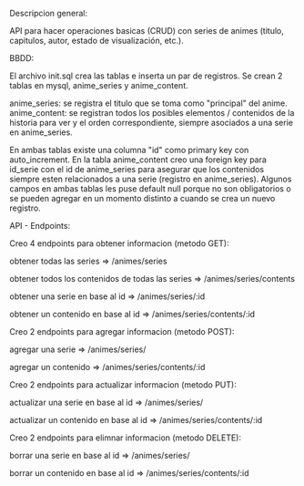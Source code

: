 Descripcion general: 

API para hacer operaciones basicas (CRUD) con series de animes (titulo, capitulos, autor, estado de visualización, etc.).

BBDD:

El archivo init.sql crea las tablas e inserta un par de registros.
Se crean 2 tablas en mysql, anime_series y anime_content.

anime_series: se registra el titulo que se toma como "principal" del anime.
anime_content: se registran todos los posibles elementos / contenidos de la historia para ver y el orden correspondiente, siempre asociados a una serie en anime_series.

En ambas tablas existe una columna "id" como primary key con auto_increment. En la tabla anime_content creo una foreign key para id_serie con el id de anime_series para asegurar que los contenidos siempre esten relacionados a una serie (registro en anime_series).
Algunos campos en ambas tablas les puse default null porque no son obligatorios o se pueden agregar en un momento distinto a cuando se crea un nuevo registro.

API - Endpoints:

Creo 4 endpoints para obtener informacion (metodo GET):

obtener todas las series => /animes/series

obtener todos los contenidos de todas las series => /animes/series/contents

obtener una serie en base al id => /animes/series/:id

obtener un contenido en base al id => /animes/series/contents/:id


Creo 2 endpoints para agregar informacion (metodo POST):

agregar una serie => /animes/series/

agregar un contenido => /animes/series/contents/:id


Creo 2 endpoints para actualizar informacion (metodo PUT):

actualizar una serie en base al id => /animes/series/

actualizar un contenido en base al id => /animes/series/contents/:id


Creo 2 endpoints para elimnar informacion (metodo DELETE):

borrar una serie en base al id => /animes/series/

borrar un contenido en base al id => /animes/series/contents/:id
